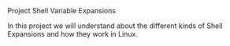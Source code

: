 <html>
<head>
Project Shell Variable Expansions
</head>
<body>
<p>In this project we will understand about the different kinds of Shell Expansions and how they work in Linux. </p>
</body>
</html>
